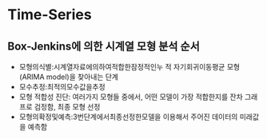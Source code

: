 # Time-Series
## Box-Jenkins에 의한 시계열 모형 분석 순서
- 모형의식별:시계열자료에의하여적합한잠정적인누 적 자기회귀이동평균 모형(ARIMA model)을 찾아내는 단계
- 모수추정:최적의모수값을추정
- 모형 적합성 진단: 여러가지 모형들 중에서, 어떤 모델이 가장 적합한지를 잔차 그래프로 검정함, 최종 모형 선정
- 모형의확정및예측:3번단계에서최종선정한모델을 이용해서 주어진 데이터의 미래값을 예측함
